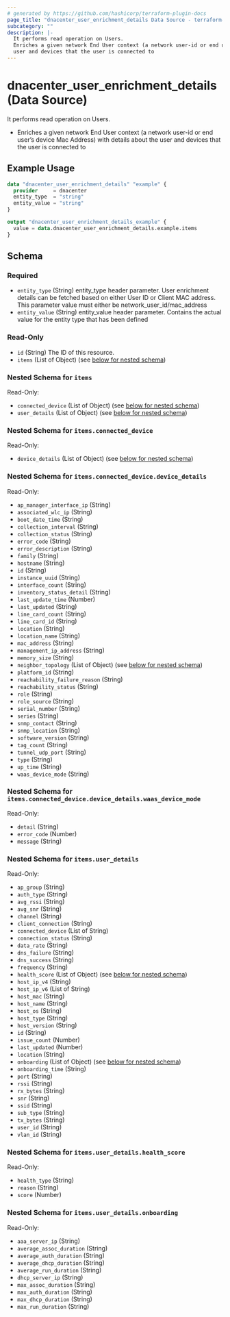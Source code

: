 ```yaml
---
# generated by https://github.com/hashicorp/terraform-plugin-docs
page_title: "dnacenter_user_enrichment_details Data Source - terraform-provider-dnacenter"
subcategory: ""
description: |-
  It performs read operation on Users.
  Enriches a given network End User context (a network user-id or end user’s device Mac Address) with details about the
  user and devices that the user is connected to
---
```


# dnacenter_user_enrichment_details (Data Source)

It performs read operation on Users.

- Enriches a given network End User context (a network user-id or end user’s device Mac Address) with details about the
user and devices that the user is connected to

## Example Usage

```terraform
data "dnacenter_user_enrichment_details" "example" {
  provider     = dnacenter
  entity_type  = "string"
  entity_value = "string"
}

output "dnacenter_user_enrichment_details_example" {
  value = data.dnacenter_user_enrichment_details.example.items
}
```

<!-- schema generated by tfplugindocs -->
## Schema

### Required

- `entity_type` (String) entity_type header parameter. User enrichment details can be fetched based on either User ID or Client MAC address. This parameter value must either be network_user_id/mac_address
- `entity_value` (String) entity_value header parameter. Contains the actual value for the entity type that has been defined

### Read-Only

- `id` (String) The ID of this resource.
- `items` (List of Object) (see [below for nested schema](#nestedatt--items))

<a id="nestedatt--items"></a>
### Nested Schema for `items`

Read-Only:

- `connected_device` (List of Object) (see [below for nested schema](#nestedobjatt--items--connected_device))
- `user_details` (List of Object) (see [below for nested schema](#nestedobjatt--items--user_details))

<a id="nestedobjatt--items--connected_device"></a>
### Nested Schema for `items.connected_device`

Read-Only:

- `device_details` (List of Object) (see [below for nested schema](#nestedobjatt--items--connected_device--device_details))

<a id="nestedobjatt--items--connected_device--device_details"></a>
### Nested Schema for `items.connected_device.device_details`

Read-Only:

- `ap_manager_interface_ip` (String)
- `associated_wlc_ip` (String)
- `boot_date_time` (String)
- `collection_interval` (String)
- `collection_status` (String)
- `error_code` (String)
- `error_description` (String)
- `family` (String)
- `hostname` (String)
- `id` (String)
- `instance_uuid` (String)
- `interface_count` (String)
- `inventory_status_detail` (String)
- `last_update_time` (Number)
- `last_updated` (String)
- `line_card_count` (String)
- `line_card_id` (String)
- `location` (String)
- `location_name` (String)
- `mac_address` (String)
- `management_ip_address` (String)
- `memory_size` (String)
- `neighbor_topology` (List of Object) (see [below for nested schema](#nestedobjatt--items--connected_device--device_details--neighbor_topology))
- `platform_id` (String)
- `reachability_failure_reason` (String)
- `reachability_status` (String)
- `role` (String)
- `role_source` (String)
- `serial_number` (String)
- `series` (String)
- `snmp_contact` (String)
- `snmp_location` (String)
- `software_version` (String)
- `tag_count` (String)
- `tunnel_udp_port` (String)
- `type` (String)
- `up_time` (String)
- `waas_device_mode` (String)

<a id="nestedobjatt--items--connected_device--device_details--neighbor_topology"></a>
### Nested Schema for `items.connected_device.device_details.waas_device_mode`

Read-Only:

- `detail` (String)
- `error_code` (Number)
- `message` (String)




<a id="nestedobjatt--items--user_details"></a>
### Nested Schema for `items.user_details`

Read-Only:

- `ap_group` (String)
- `auth_type` (String)
- `avg_rssi` (String)
- `avg_snr` (String)
- `channel` (String)
- `client_connection` (String)
- `connected_device` (List of String)
- `connection_status` (String)
- `data_rate` (String)
- `dns_failure` (String)
- `dns_success` (String)
- `frequency` (String)
- `health_score` (List of Object) (see [below for nested schema](#nestedobjatt--items--user_details--health_score))
- `host_ip_v4` (String)
- `host_ip_v6` (List of String)
- `host_mac` (String)
- `host_name` (String)
- `host_os` (String)
- `host_type` (String)
- `host_version` (String)
- `id` (String)
- `issue_count` (Number)
- `last_updated` (Number)
- `location` (String)
- `onboarding` (List of Object) (see [below for nested schema](#nestedobjatt--items--user_details--onboarding))
- `onboarding_time` (String)
- `port` (String)
- `rssi` (String)
- `rx_bytes` (String)
- `snr` (String)
- `ssid` (String)
- `sub_type` (String)
- `tx_bytes` (String)
- `user_id` (String)
- `vlan_id` (String)

<a id="nestedobjatt--items--user_details--health_score"></a>
### Nested Schema for `items.user_details.health_score`

Read-Only:

- `health_type` (String)
- `reason` (String)
- `score` (Number)


<a id="nestedobjatt--items--user_details--onboarding"></a>
### Nested Schema for `items.user_details.onboarding`

Read-Only:

- `aaa_server_ip` (String)
- `average_assoc_duration` (String)
- `average_auth_duration` (String)
- `average_dhcp_duration` (String)
- `average_run_duration` (String)
- `dhcp_server_ip` (String)
- `max_assoc_duration` (String)
- `max_auth_duration` (String)
- `max_dhcp_duration` (String)
- `max_run_duration` (String)
